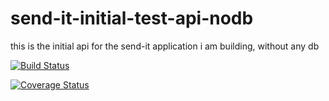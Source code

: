 # send-it-initial-test-api-nodb
this is the initial api for the send-it application i am building, without any db

[![Build Status](https://travis-ci.com/bobbylemm/send-it-initial-test-api-nodb.svg?branch=travis)](https://travis-ci.com/bobbylemm/send-it-initial-test-api-nodb)

[![Coverage Status](https://coveralls.io/repos/github/bobbylemm/send-it-initial-test-api-nodb/badge.svg?branch=master)](https://coveralls.io/github/bobbylemm/send-it-initial-test-api-nodb?branch=master)